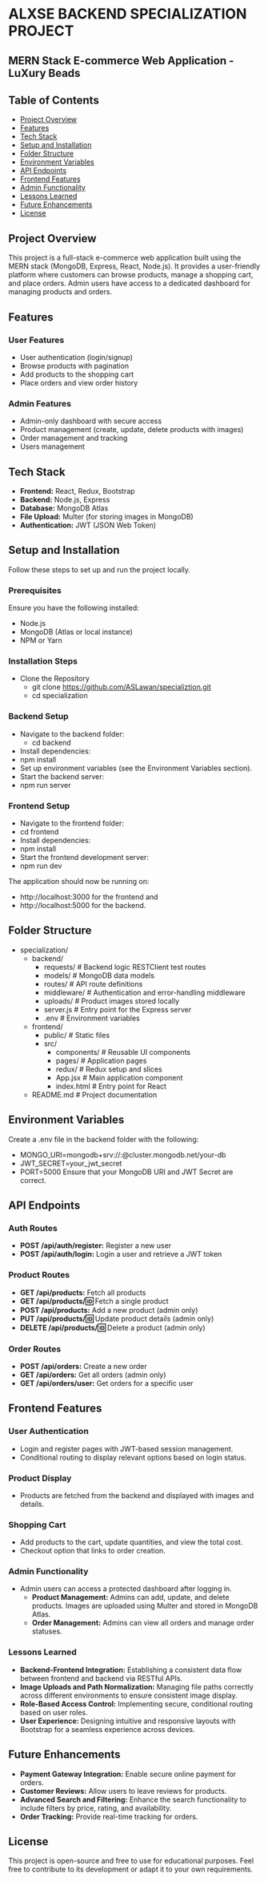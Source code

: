 # ALXSE BACKEND SPECIALIZATION PROJECT

## MERN Stack E-commerce Web Application - LuXury Beads

## Table of Contents

- [Project Overview](#project-overview)
- [Features](#features)
- [Tech Stack](#tech-stack)
- [Setup and Installation](#setup-and-installation)
- [Folder Structure](#folder-structure)
- [Environment Variables](#environment-variables)
- [API Endpoints](#api-endpoints)
- [Frontend Features](#frontend-features)
- [Admin Functionality](#admin-functionality)
- [Lessons Learned](#lessons-learned)
- [Future Enhancements](#future-enhancements)
- [License](#license)

## Project Overview

This project is a full-stack e-commerce web application built using the MERN stack (MongoDB, Express, React, Node.js).
It provides a user-friendly platform where customers can browse products, manage a shopping cart, and place orders. Admin users have access to a dedicated dashboard for managing products and orders.

## Features

### User Features

- User authentication (login/signup)
- Browse products with pagination
- Add products to the shopping cart
- Place orders and view order history

### Admin Features

- Admin-only dashboard with secure access
- Product management (create, update, delete products with images)
- Order management and tracking
- Users management

## Tech Stack

- **Frontend:** React, Redux, Bootstrap
- **Backend:** Node.js, Express
- **Database:** MongoDB Atlas
- **File Upload:** Multer (for storing images in MongoDB)
- **Authentication:** JWT (JSON Web Token)

## Setup and Installation

Follow these steps to set up and run the project locally.

### Prerequisites

Ensure you have the following installed:

- Node.js
- MongoDB (Atlas or local instance)
- NPM or Yarn

### Installation Steps

- Clone the Repository
  - git clone https://github.com/ASLawan/specializtion.git
  - cd specialization

### Backend Setup

- Navigate to the backend folder:
  - cd backend
- Install dependencies:
- npm install
- Set up environment variables (see the Environment Variables section).
- Start the backend server:
- npm run server

### Frontend Setup

- Navigate to the frontend folder:
- cd frontend
- Install dependencies:
- npm install
- Start the frontend development server:
- npm run dev

The application should now be running on:

- http://localhost:3000 for the frontend and
- http://localhost:5000 for the backend.

## Folder Structure

- specialization/
  - backend/
    - requests/ # Backend logic RESTClient test routes
    - models/ # MongoDB data models
    - routes/ # API route definitions
    - middleware/ # Authentication and error-handling middleware
    - uploads/ # Product images stored locally
    - server.js # Entry point for the Express server
    - .env # Environment variables
  - frontend/
    - public/ # Static files
    - src/
      - components/ # Reusable UI components
      - pages/ # Application pages
      - redux/ # Redux setup and slices
      - App.jsx # Main application component
      - index.html # Entry point for React
  - README.md # Project documentation

## Environment Variables

Create a .env file in the backend folder with the following:

- MONGO_URI=mongodb+srv://<username>:<password>@cluster.mongodb.net/your-db
- JWT_SECRET=your_jwt_secret
- PORT=5000
  Ensure that your MongoDB URI and JWT Secret are correct.

## API Endpoints

### Auth Routes

- **POST /api/auth/register:** Register a new user
- **POST /api/auth/login:** Login a user and retrieve a JWT token

### Product Routes

- **GET /api/products:** Fetch all products
- **GET /api/products/:id:** Fetch a single product
- **POST /api/products:** Add a new product (admin only)
- **PUT /api/products/:id:** Update product details (admin only)
- **DELETE /api/products/:id:** Delete a product (admin only)

### Order Routes

- **POST /api/orders:** Create a new order
- **GET /api/orders:** Get all orders (admin only)
- **GET /api/orders/user:** Get orders for a specific user

## Frontend Features

### User Authentication

- Login and register pages with JWT-based session management.
- Conditional routing to display relevant options based on login status.

### Product Display

- Products are fetched from the backend and displayed with images and details.

### Shopping Cart

- Add products to the cart, update quantities, and view the total cost.
- Checkout option that links to order creation.

### Admin Functionality

- Admin users can access a protected dashboard after logging in.
  - **Product Management:** Admins can add, update, and delete products. Images are uploaded using Multer and stored in MongoDB Atlas.
  - **Order Management:** Admins can view all orders and manage order statuses.

### Lessons Learned

- **Backend-Frontend Integration:** Establishing a consistent data flow between frontend and backend via RESTful APIs.
- **Image Uploads and Path Normalization:** Managing file paths correctly across different environments to ensure consistent image display.
- **Role-Based Access Control:** Implementing secure, conditional routing based on user roles.
- **User Experience:** Designing intuitive and responsive layouts with Bootstrap for a seamless experience across devices.

## Future Enhancements

- **Payment Gateway Integration:** Enable secure online payment for orders.
- **Customer Reviews:** Allow users to leave reviews for products.
- **Advanced Search and Filtering:** Enhance the search functionality to include filters by price, rating, and availability.
- **Order Tracking:** Provide real-time tracking for orders.

## License

This project is open-source and free to use for educational purposes. Feel free to contribute to its development or adapt it to your own requirements.

